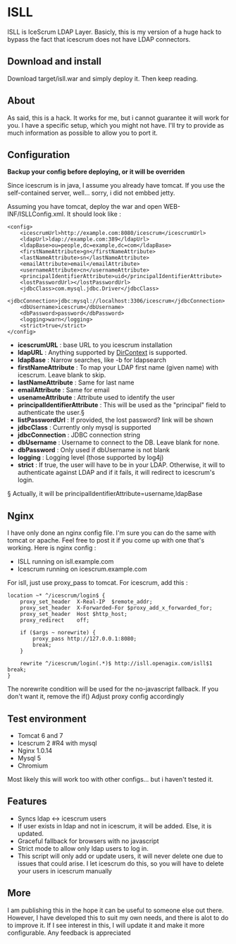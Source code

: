 ISLL
=========

ISLL is IceScrum LDAP Layer. 
Basicly, this is my version of a huge hack to bypass the fact that icescrum
does not have LDAP connectors.

Download and install
--------------------
Download target/isll.war and simply deploy it. Then keep reading.

About
-----

As said, this is a hack. It works for me, but i cannot guarantee it will work for you.
I have a specific setup, which you might not have. 
I'll try to provide as much information as possible to allow you to port it.

Configuration
-------------

**Backup your config before deploying, or it will be overriden**

Since icescrum is in java, I assume you already have tomcat. 
If you use the self-contained server, well... sorry, i did not embbed jetty.

Assuming you have tomcat, deploy the war and open WEB-INF/ISLLConfig.xml. It should look like : 

    <config>
        <icescrumUrl>http://example.com:8080/icescrum</icescrumUrl>
        <ldapUrl>ldap://example.com:389</ldapUrl>
        <ldapBase>ou=people,dc=example,dc=com</ldapBase>
        <firstNameAttribute>gn</firstNameAttribute>
        <lastNameAttribute>sn</lastNameAttribute>
        <emailAttribute>email</emailAttribute>
        <usernameAttribute>cn</usernameAttribute>
        <principalIdentifierAttribute>uid</principalIdentifierAttribute>
        <lostPasswordUrl></lostPasswordUrl>
        <jdbcClass>com.mysql.jdbc.Driver</jdbcClass>
        <jdbcConnection>jdbc:mysql://localhost:3306/icescrum</jdbcConnection>
        <dbUsername>icescrum</dbUsername>
        <dbPassword>password</dbPassword>
        <logging>warn</logging>
        <strict>true</strict>
    </config>


* **icescrumURL** : base URL to you icescrum installation
* **ldapURL** : Anything supported by [DirContext][DirContextHref] is supported.
* **ldapBase** : Narrow searches, like -b for ldapsearch
* **firstNameAttribute** : To map your LDAP first name (given name) with icescrum. Leave blank to skip.
* **lastNameAttribute** : Same for last name
* **emailAttribute** : Same for email
* **usenameAttribute** : Attribute used to identify the user
* **principalIdentifierAttribute** : This will be used as the "principal" field to authenticate the user.§
* **listPasswordUrl** : If provided, the lost password? link will be shown
* **jdbcClass** : Currently only mysql is supported
* **jdbcConnection** : JDBC connection string
* **dbUsername** : Username to connect to the DB. Leave blank for none.
* **dbPassword** : Only used if dbUsername is not blank
* **logging** : Logging level (those supported by log4j)
* **strict** : If true, the user will have to be in your LDAP. Otherwise, it will to authenticate against LDAP and if it fails, it will redirect to icescrum's login.

§ Actually, it will be  principalIdentifierAttribute=username,ldapBase

Nginx
-----

I have only done an nginx config file. I'm sure you can do the same with tomcat or apache. Feel free to post it if you 
come up with one that's working. Here is nginx config : 

* ISLL running on isll.example.com
* Icescrum running on icescrum.example.com

For isll, just use proxy_pass to tomcat.
For icescrum, add this : 

    location ~* ^/icescrum/login$ {
        proxy_set_header  X-Real-IP  $remote_addr;
        proxy_set_header  X-Forwarded-For $proxy_add_x_forwarded_for;
        proxy_set_header  Host $http_host;
        proxy_redirect    off;

        if ($args ~ norewrite) {
            proxy_pass http://127.0.0.1:8080;
            break;
        }

        rewrite ^/icescrum/login(.*)$ http://isll.openagix.com/isll$1 break;
    }

The norewrite condition will be used for the no-javascript fallback. If you don't want it, remove the if()
Adjust proxy config accordingly

Test environment
-----------------

* Tomcat 6 and 7
* Icescrum 2 #R4 with mysql
* Nginx 1.0.14
* Mysql 5
* Chromium 

Most likely this will work too with other configs... but i haven't tested it.

Features
--------

* Syncs ldap <-> icescrum users
* If user exists in ldap and not in icescrum, it will be added. Else, it is updated.
* Graceful fallback for browsers with no javascript
* Strict mode to allow only ldap users to log in.
* This script will only add or update users, it will never delete one due to issues that could arise. I let icescrum do this, so you will have to delete your users in icescrum manually

More
----

I am publishing this in the hope it can be useful to someone else out there.
However, I have developed this to suit my own needs, and there is alot to do
to improve it.
If I see interest in this, I will update it and make it more configurable.
Any feedback is appreciated


[DirContextHref]: http://docs.oracle.com/javase/1.4.2/docs/api/javax/naming/directory/DirContext.html
